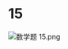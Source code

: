 # 15

<img src="/Users/yangdong/Library/CloudStorage/OneDrive-Personal/Media/Knowledge Base.media/数学题 15.png" alt="数学题 15.png" style="zoom:100%;" />
